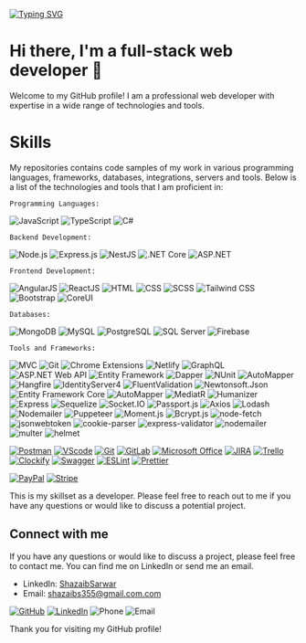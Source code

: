     
[![Typing SVG](https://readme-typing-svg.demolab.com?font=Fira+Code&weight=700&size=24&duration=2000&pause=1000&center=true&width=435&lines=Welcome+to+my+GitHub+Profile!;I'm+a+full-stack+web+developer)](https://git.io/typing-svg)
# Hi there, I'm a full-stack web developer 👋

Welcome to my GitHub profile! I am a professional web developer with expertise in a wide range of technologies and tools.
# Skills
My repositories contains code samples of my work in various programming languages, frameworks, databases, integrations, servers and tools. Below is a list of the technologies and tools that I am proficient in:


```
Programming Languages:
```
![JavaScript](https://img.shields.io/badge/-JavaScript-F7DF1E?style=flat&logo=javascript&logoColor=black)
![TypeScript](https://img.shields.io/badge/-TypeScript-3178C6?style=flat&logo=typescript&logoColor=white)
![C#](https://img.shields.io/badge/-C%23-239120?style=flat&logo=c-sharp&logoColor=white)


```
Backend Development:
```
![Node.js](https://img.shields.io/badge/-Node.js-339933?style=flat&logo=node.js&logoColor=white)
![Express.js](https://img.shields.io/badge/-Express.js-000000?style=flat&logo=express&logoColor=white)
![NestJS](https://img.shields.io/badge/-NestJS-E0234E?style=flat&logo=nestjs&logoColor=white)
![.NET Core](https://img.shields.io/badge/-.NET%20Core-512BD4?style=flat&logo=.net&logoColor=white)
![ASP.NET](https://img.shields.io/badge/-ASP.NET-512BD4?style=flat&logo=dot-net&logoColor=white)

```
Frontend Development:
```
![AngularJS](https://img.shields.io/badge/-AngularJS-E23237?style=flat&logo=angularjs&logoColor=white)
![ReactJS](https://img.shields.io/badge/-ReactJS-61DAFB?style=flat&logo=react&logoColor=black)
![HTML](https://img.shields.io/badge/-HTML5-E34F26?style=flat&logo=html5&logoColor=white)
![CSS](https://img.shields.io/badge/-CSS3-1572B6?style=flat&logo=css3&logoColor=white)
![SCSS](https://img.shields.io/badge/-SCSS-CC6699?style=flat&logo=sass&logoColor=white)
![Tailwind CSS](https://img.shields.io/badge/-Tailwind%20CSS-38B2AC?style=flat&logo=tailwind-css&logoColor=white)
![Bootstrap](https://img.shields.io/badge/-Bootstrap-7952B3?style=flat&logo=bootstrap&logoColor=white)
![CoreUI](https://img.shields.io/badge/-CoreUI-3178C6?style=flat&logo=coreui&logoColor=white)

```
Databases:
```
![MongoDB](https://img.shields.io/badge/-MongoDB-47A248?style=flat&logo=mongodb&logoColor=white)
![MySQL](https://img.shields.io/badge/-MySQL-4479A1?style=flat&logo=mysql&logoColor=white)
![PostgreSQL](https://img.shields.io/badge/-PostgreSQL-336791?style=flat&logo=postgresql&logoColor=white)
![SQL Server](https://img.shields.io/badge/-SQL%20Server-CC2927?style=flat&logo=microsoft-sql-server&logoColor=white)
![Firebase](https://img.shields.io/badge/-Firebase-FFCA28?style=flat&logo=firebase&logoColor=black)

```
Tools and Frameworks:
```
![MVC](https://img.shields.io/badge/-MVC-5C2D91?style=flat&logo=asp.net-mvc&logoColor=white)
![Git](https://img.shields.io/badge/-Git-F05032?style=flat&logo=git&logoColor=white)
![Chrome Extensions](https://img.shields.io/badge/-Chrome%20Extensions-4285F4?style=flat&logo=google-chrome&logoColor=white)
![Netlify](https://img.shields.io/badge/-Netlify-00C7B7?style=flat&logo=netlify&logoColor=white)
![GraphQL](https://img.shields.io/badge/-GraphQL-E10098?style=flat&logo=graphql&logoColor=white)
![ASP.NET Web API](https://img.shields.io/badge/-ASP.NET%20Web%20API-512BD4?style=flat&logo=.net&logoColor=white)
![Entity Framework](https://img.shields.io/badge/-Entity%20Framework-512BD4?style=flat&logo=.net&logoColor=white)
![Dapper](https://img.shields.io/badge/-Dapper-512BD4?style=flat&logo=.net&logoColor=white)
![NUnit](https://img.shields.io/badge/-NUnit-512BD4?style=flat&logo=.net&logoColor=white)
![AutoMapper](https://img.shields.io/badge/-AutoMapper-512BD4?style=flat&logo=.net&logoColor=white)
![Hangfire](https://img.shields.io/badge/-Hangfire-512BD4?style=flat&logo=.net&logoColor=white)
![IdentityServer4](https://img.shields.io/badge/-IdentityServer4-512BD4?style=flat&logo=.net&logoColor=white)
![FluentValidation](https://img.shields.io/badge/-FluentValidation-512BD4?style=flat&logo=.net&logoColor=white)
![Newtonsoft.Json](https://img.shields.io/badge/-Newtonsoft.Json-512BD4?style=flat&logo=.net&logoColor=white)
![Entity Framework Core](https://img.shields.io/badge/-Entity%20Framework%20Core-512BD4?style=flat&logo=.net&logoColor=white)
![AutoMapper](https://img.shields.io/badge/-AutoMapper-512BD4?style=flat&logo=.net&logoColor=white)
![MediatR](https://img.shields.io/badge/-MediatR-512BD4?style=flat&logo=.net&logoColor=white)
![Humanizer](https://img.shields.io/badge/-Humanizer-512BD4?style=flat&logo=.net&logoColor=white)
![Express](https://img.shields.io/badge/-Express-000000?style=flat&logo=express&logoColor=white)
![Sequelize](https://img.shields.io/badge/-Sequelize-52B0E7?style=flat&logo=sequelize&logoColor=white)
![Socket.IO](https://img.shields.io/badge/-Socket.IO-010101?style=flat&logo=socket.io&logoColor=white)
![Passport.js](https://img.shields.io/badge/-Passport.js-34E27A?style=flat&logo=passport&logoColor=white)
![Axios](https://img.shields.io/badge/-Axios-56BDFE?style=flat&logo=axios&logoColor=white)
![Lodash](https://img.shields.io/badge/-Lodash-0769AD?style=flat&logo=lodash&logoColor=white)
![Nodemailer](https://img.shields.io/badge/-Nodemailer-339933?style=flat&logo=nodemailer&logoColor=white)
![Puppeteer](https://img.shields.io/badge/-Puppeteer-40B5A4?style=flat&logo=puppeteer&logoColor=white)
![Moment.js](https://img.shields.io/badge/-Moment.js-FC4C02?style=flat&logo=moment.js&logoColor=white)
![Bcrypt.js](https://img.shields.io/badge/-Bcrypt.js-BC3309?style=flat&logo=npm&logoColor=white)
![node-fetch](https://img.shields.io/badge/-node--fetch-679F63?style=flat&logo=npm&logoColor=white)
![jsonwebtoken](https://img.shields.io/badge/-jsonwebtoken-000000?style=flat&logo=json-web-tokens&logoColor=white)
![cookie-parser](https://img.shields.io/badge/-cookie--parser-D68C25?style=flat&logo=npm&logoColor=white)
![express-validator](https://img.shields.io/badge/-express--validator-7E7E7E?style=flat&logo=npm&logoColor=white)
![nodemailer](https://img.shields.io/badge/-nodemailer-339933?style=flat&logo=nodemailer&logoColor=white)
![multer](https://img.shields.io/badge/-multer-FFD700?style=flat&logo=npm&logoColor=black)
![helmet](https://img.shields.io/badge/-helmet-0A0A0A?style=flat&logo=npm&logoColor=white)

[![Postman](https://img.shields.io/badge/-Postman-FF6C37?style=flat&logo=postman&logoColor=white)](https://www.postman.com/)
[![VScode](https://img.shields.io/badge/-VScode-007ACC?style=flat&logo=visual-studio-code&logoColor=white)](https://code.visualstudio.com/)
[![Git](https://img.shields.io/badge/-Git-F05032?style=flat&logo=git&logoColor=white)](https://git-scm.com/)
[![GitLab](https://img.shields.io/badge/-GitLab-FCA121?style=flat&logo=gitlab&logoColor=white)](https://about.gitlab.com/)
[![Microsoft Office](https://img.shields.io/badge/-Microsoft%20Office-D83B01?style=flat&logo=microsoft-office&logoColor=white)](https://www.office.com/)
[![JIRA](https://img.shields.io/badge/-JIRA-0052CC?style=flat&logo=jira&logoColor=white)](https://www.atlassian.com/software/jira)
[![Trello](https://img.shields.io/badge/-Trello-0079BF?style=flat&logo=trello&logoColor=white)](https://trello.com/)
[![Clockify](https://img.shields.io/badge/-Clockify-05B2DC?style=flat&logo=clockify&logoColor=white)](https://clockify.me/)
[![Swagger](https://img.shields.io/badge/-Swagger-85EA2D?style=flat&logo=swagger&logoColor=black)](https://swagger.io/)
[![ESLint](https://img.shields.io/badge/-ESLint-4B32C3?style=flat&logo=eslint&logoColor=white)](https://eslint.org/)
[![Prettier](https://img.shields.io/badge/-Prettier-F7B93E?style=flat&logo=prettier&logoColor=black)](https://prettier.io/)

[![PayPal](https://img.shields.io/badge/-PayPal-00457C?style=flat&logo=paypal&logoColor=white)](https://www.paypal.com/)
[![Stripe](https://img.shields.io/badge/-Stripe-008CDD?style=flat&logo=stripe&logoColor=white)](https://stripe.com/)

This is my skillset as a developer. Please feel free to reach out to me if you have any questions or would like to discuss a potential project.


## Connect with me

If you have any questions or would like to discuss a project, please feel free to contact me. You can find me on LinkedIn or send me an email.

- LinkedIn: [ShazaibSarwar](https://www.linkedin.com/in/Shazaib-Sarwar/)
- Email: [shazaibs355@gmail.com.com](mailto:shazaibs3552gmail.com)

[![GitHub](https://img.shields.io/badge/-github.com/ShazaibSarwar-181717?style=flat&logo=github&logoColor=white)](https://github.com/ShazaibSarwar)
[![LinkedIn](https://img.shields.io/badge/-linkedin.com/in/Shazaib--Sarwar-0077B5?style=flat&logo=linkedin&logoColor=white)](https://linkedin.com/in/Shazaib-Sarwar)
![Phone](https://img.shields.io/badge/-+92311--0472274-25D366?style=flat&logo=whatsapp&logoColor=white)
![Email](https://img.shields.io/badge/-ShazaibS355%40gmail.com-D14836?style=flat&logo=gmail&logoColor=white)




Thank you for visiting my GitHub profile!
